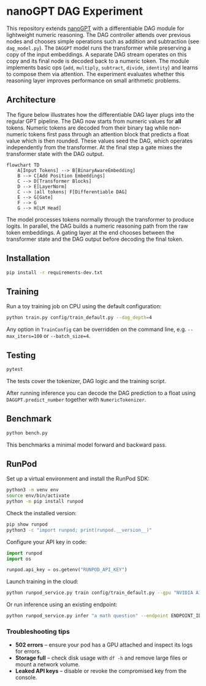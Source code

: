 # nanoGPT DAG Experiment

This repository extends [nanoGPT](https://github.com/karpathy/nanoGPT) with a differentiable
DAG module for lightweight numeric reasoning. The DAG controller attends over
previous nodes and chooses simple operations such as addition and subtraction
(see `dag_model.py`). The `DAGGPT` model runs the transformer while preserving a
copy of the input embeddings. A separate DAG stream operates on this copy and
its final node is decoded back to a numeric token.
The module implements basic ops (`add`, `multiply`, `subtract`, `divide`, `identity`) and learns to compose them via attention.
The experiment evaluates whether this reasoning layer improves performance on small arithmetic problems.

## Architecture

The figure below illustrates how the differentiable DAG layer plugs into the regular GPT pipeline. The DAG now starts
from numeric values for **all** tokens. Numeric tokens are decoded from their binary tag while non-numeric tokens first
pass through an attention block that predicts a float value which is then rounded. These values seed the DAG, which
operates independently from the transformer. At the final step a gate mixes the transformer state with the DAG output.

```mermaid
flowchart TD
    A[Input Tokens] --> B[BinaryAwareEmbedding]
    B --> C[Add Position Embeddings]
    C --> D[Transformer Blocks]
    D --> E[LayerNorm]
    C --> |all tokens| F[Differentiable DAG]
    E --> G[Gate]
    F --> G
    G --> H[LM Head]
```

The model processes tokens normally through the transformer to produce logits. In parallel, the DAG builds a numeric reasoning path from the raw token embeddings. A gating layer at the end chooses between the transformer state and the DAG output before decoding the final token.

## Installation

```bash
pip install -r requirements-dev.txt
```

## Training

Run a toy training job on CPU using the default configuration:

```bash
python train.py config/train_default.py --dag_depth=4
```

Any option in `TrainConfig` can be overridden on the command line, e.g.
`--max_iters=100` or `--batch_size=4`.

## Testing

```bash
pytest
```

The tests cover the tokenizer, DAG logic and the training script.

After running inference you can decode the DAG prediction to a float using
``DAGGPT.predict_number`` together with ``NumericTokenizer``.

## Benchmark

```bash
python bench.py
```

This benchmarks a minimal model forward and backward pass.

## RunPod

Set up a virtual environment and install the RunPod SDK:

```bash
python3 -m venv env
source env/bin/activate
python -m pip install runpod
```

Check the installed version:

```bash
pip show runpod
python3 -c "import runpod; print(runpod.__version__)"
```

Configure your API key in code:

```python
import runpod
import os

runpod.api_key = os.getenv("RUNPOD_API_KEY")
```

Launch training in the cloud:

```bash
python runpod_service.py train config/train_default.py --gpu "NVIDIA A100 40GB PCIe"
```

Or run inference using an existing endpoint:

```bash
python runpod_service.py infer "a math question" --endpoint ENDPOINT_ID
```

### Troubleshooting tips

* **502 errors** – ensure your pod has a GPU attached and inspect its logs for errors.
* **Storage full** – check disk usage with `df -h` and remove large files or mount a network volume.
* **Leaked API keys** – disable or revoke the compromised key from the console.
